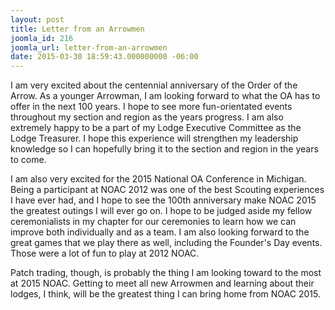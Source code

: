 ```yaml
---
layout: post
title: Letter from an Arrowmen
joomla_id: 216
joomla_url: letter-from-an-arrowmen
date: 2015-03-30 18:59:43.000000000 -06:00
---
```

<p>I am very excited about the centennial anniversary of the Order of the Arrow. As a younger Arrowman, I am looking forward to what the OA has to offer in the next 100 years. I hope to see more fun-orientated events throughout my section and region as the years progress. I am also extremely happy to be a part of my Lodge Executive Committee as the Lodge Treasurer. I hope this experience will strengthen my leadership knowledge so I can hopefully bring it to the section and region in the years to come.</p>
<p>I am also very excited for the 2015 National OA Conference in Michigan. Being a participant at NOAC 2012 was one of the best Scouting experiences I have ever had, and I hope to see the 100th anniversary make NOAC 2015 the greatest outings I will ever go on. I hope to be judged aside my fellow ceremonialists in my chapter for our ceremonies to learn how we can improve both individually and as a team. I am also looking forward to the great games that we play there as well, including the Founder's Day events. Those were a lot of fun to play at 2012 NOAC.</p>
<p>Patch trading, though, is probably the thing I am looking toward to the most at 2015 NOAC. Getting to meet all new Arrowmen and learning about their lodges, I think, will be the greatest thing I can bring home from NOAC 2015.</p>
<p>&nbsp;</p>
